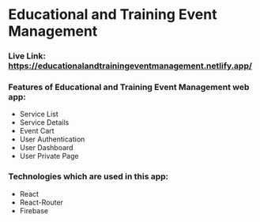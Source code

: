 # Educational and Training Event Management

### Live Link: https://educationalandtrainingeventmanagement.netlify.app/

### Features of Educational and Training Event Management web app:

- Service List
- Service Details
- Event Cart
- User Authentication
- User Dashboard
- User Private Page

### Technologies which are used in this app:

- React
- React-Router
- Firebase